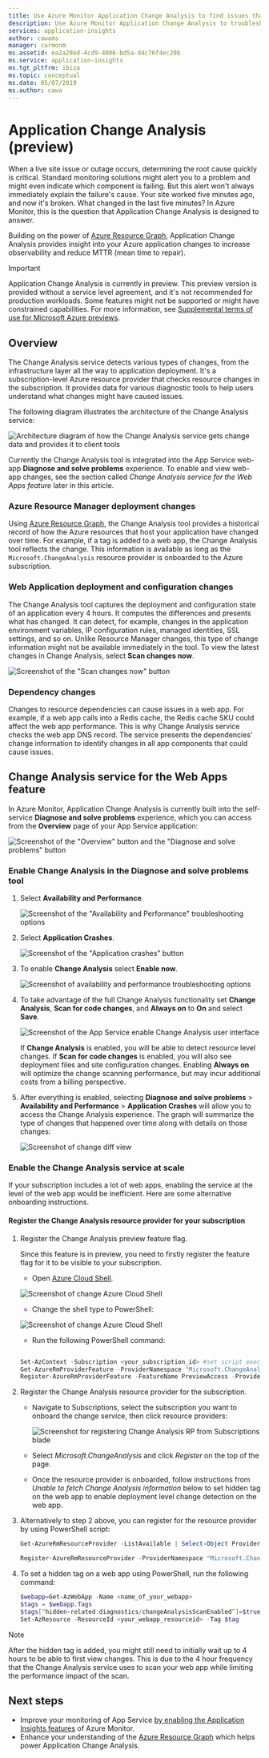 ```yaml
---
title: Use Azure Monitor Application Change Analysis to find issues that can affect live sites | Microsoft Docs
description: Use Azure Monitor Application Change Analysis to troubleshoot application live site issues on Azure App Service.
services: application-insights
author: cawams
manager: carmonm
ms.assetid: ea2a28ed-4cd9-4006-bd5a-d4c76f4ec20b
ms.service: application-insights
ms.tgt_pltfrm: ibiza
ms.topic: conceptual
ms.date: 05/07/2019
ms.author: cawa
---
```


# Application Change Analysis (preview)

When a live site issue or outage occurs, determining the root cause quickly is critical. Standard monitoring solutions might alert you to a problem and might even indicate which component is failing. But this alert won't always immediately explain the failure's cause. Your site worked five minutes ago, and now it's broken. What changed in the last five minutes? In Azure Monitor, this is the question that Application Change Analysis is designed to answer. 

Building on the power of [Azure Resource Graph](https://docs.microsoft.com/azure/governance/resource-graph/overview), Application Change Analysis provides insight into your Azure application changes to increase observability and reduce MTTR (mean time to repair).

> [!IMPORTANT]
> Application Change Analysis is currently in preview. This preview version is provided without a service level agreement, and it's not recommended for production workloads. Some features might not be supported or might have constrained capabilities. For more information, see [Supplemental terms of use for Microsoft Azure previews](https://azure.microsoft.com/support/legal/preview-supplemental-terms/).

## Overview

The Change Analysis service detects various types of changes, from the infrastructure layer all the way to application deployment. It's a subscription-level Azure resource provider that checks resource changes in the subscription. It provides data for various diagnostic tools to help users understand what changes might have caused issues.

The following diagram illustrates the architecture of the Change Analysis service:

![Architecture diagram of how the Change Analysis service gets change data and provides it to client tools](./media/change-analysis/overview.png)

Currently the Change Analysis tool is integrated into the App Service web-app **Diagnose and solve problems** experience. To enable and view web-app changes, see the section called *Change Analysis service for the Web Apps feature* later in this article.

### Azure Resource Manager deployment changes

Using [Azure Resource Graph](https://docs.microsoft.com/azure/governance/resource-graph/overview), the Change Analysis tool provides a historical record of how the Azure resources that host your application have changed over time. For example, if a tag is added to a web app, the Change Analysis tool reflects the change. This information is available as long as the `Microsoft.ChangeAnalysis` resource provider is onboarded to the Azure subscription.

### Web Application deployment and configuration changes

The Change Analysis tool captures the deployment and configuration state of an application every 4 hours. It computes the differences and presents what has changed. It can detect, for example, changes in the application environment variables, IP configuration rules, managed identities, SSL settings, and so on.
Unlike Resource Manager changes, this type of change information might not be available immediately in the tool. To view the latest changes in Change Analysis, select **Scan changes now**.

![Screenshot of the "Scan changes now" button](./media/change-analysis/scan-changes.png)

### Dependency changes

Changes to resource dependencies can cause issues in a web app. For example, if a web app calls into a Redis cache, the Redis cache SKU could affect the web app performance. This is why Change Analysis service checks the web app DNS record. The service presents the dependencies' change information to identify changes in all app components that could cause issues.

## Change Analysis service for the Web Apps feature

In Azure Monitor, Application Change Analysis is currently built into the self-service **Diagnose and solve problems** experience, which you can access from the **Overview** page of your App Service application:

![Screenshot of the "Overview" button and the "Diagnose and solve problems" button](./media/change-analysis/change-analysis.png)

### Enable Change Analysis in the Diagnose and solve problems tool

1. Select **Availability and Performance**.

    ![Screenshot of the "Availability and Performance" troubleshooting options](./media/change-analysis/availability-and-performance.png)

1. Select **Application Crashes**.

   ![Screenshot of the "Application crashes" button](./media/change-analysis/application-crashes-tile.png)

1. To enable **Change Analysis** select **Enable now**.

   ![Screenshot of availability and performance troubleshooting options](./media/change-analysis/application-crashes.png)

1. To take advantage of the full Change Analysis functionality set **Change Analysis**, **Scan for code changes**, and **Always on** to **On** and select **Save**.

    ![Screenshot of the App Service enable Change Analysis user interface](./media/change-analysis/change-analysis-on.png)

    If **Change Analysis** is enabled, you will be able to detect resource level changes. If **Scan for code changes** is enabled, you will also see deployment files and site configuration changes. Enabling **Always on** will optimize the change scanning performance, but may incur additional costs from a billing perspective.

1.  After everything  is enabled, selecting **Diagnose and solve problems** > **Availability and Performance** > **Application Crashes** will allow you to access the Change Analysis experience. The graph will summarize the type of changes that happened over time along with details on those changes:

     ![Screenshot of change diff view](./media/change-analysis/change-view.png)


### Enable the Change Analysis service at scale
If your subscription includes a lot of web apps, enabling the service at the level of the web app would be inefficient. Here are some alternative onboarding instructions.

#### Register the Change Analysis resource provider for your subscription

1. Register the Change Analysis preview feature flag.

    Since this feature is in preview, you need to firstly register the feature flag for it to be visible to your subscription.
    - Open [Azure Cloud Shell](https://azure.microsoft.com/features/cloud-shell/).

    ![Screenshot of change Azure Cloud Shell](./media/change-analysis/cloud-shell.png)

    - Change the shell type to PowerShell:

    ![Screenshot of change Azure Cloud Shell](./media/change-analysis/choose-powershell.png)

    - Run the following PowerShell command:

    ``` PowerShell

    Set-AzContext -Subscription <your_subscription_id> #set script execution context to the subscription you are trying to onboard
    Get-AzureRmProviderFeature -ProviderNamespace "Microsoft.ChangeAnalysis" -ListAvailable #Check for feature flag availability
    Register-AzureRmProviderFeature -FeatureName PreviewAccess -ProviderNamespace Microsoft.ChangeAnalysis #Register feature flag

    ```

1. Register the Change Analysis resource provider for the subscription.

    - Navigate to Subscriptions, select the subscription you want to onboard the change service, then click resource providers:

        ![Screenshot for registering Change Analysis RP from Subscriptions blade](./media/change-analysis/register-rp.png)

    - Select *Microsoft.ChangeAnalysis* and click *Register* on the top of the page.

    - Once the resource provider is onboarded, follow instructions from *Unable to fetch Change Analysis information* below to set hidden tag on the web app to enable deployment level change detection on the web app.

1. Alternatively to step 2 above, you can register for the resource provider by using PowerShell script:

    ```PowerShell
    Get-AzureRmResourceProvider -ListAvailable | Select-Object ProviderNamespace, RegistrationState #Check if RP is ready for registration

    Register-AzureRmResourceProvider -ProviderNamespace "Microsoft.ChangeAnalysis" #Register the Change Analysis RP
    ```

1. To set a hidden tag on a web app using PowerShell, run the following command:

    ```powershell
    $webapp=Get-AzWebApp -Name <name_of_your_webapp>
    $tags = $webapp.Tags
    $tags[“hidden-related:diagnostics/changeAnalysisScanEnabled”]=$true
    Set-AzResource -ResourceId <your_webapp_resourceid> -Tag $tag
    ```

> [!NOTE]
> After the hidden tag is added, you might still need to initially wait up to 4 hours to be able to first view changes. This is due to the 4 hour frequency that the Change Analysis service uses to scan your web app while limiting the performance impact of the scan.

## Next steps

- Improve your monitoring of App Service [by enabling the Application Insights features](azure-web-apps.md) of Azure Monitor.
- Enhance your understanding of the [Azure Resource Graph](https://docs.microsoft.com/azure/governance/resource-graph/overview) which helps power Application Change Analysis.
